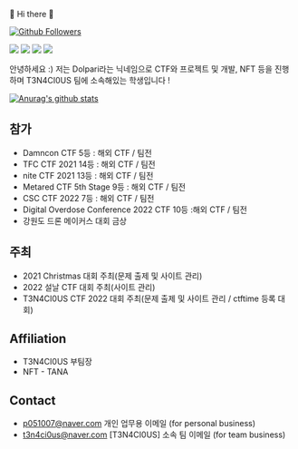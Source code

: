 :wave: Hi there :wave:

[![Github Followers](https://img.shields.io/github/followers/username?color=009300&label=Github%20Followers&style=for-the-badge)](https://github.com/username?tab=followers)

<p>
  <a href=https://dolpari-is-come.tistory.com target="_blank"><img src="https://img.shields.io/badge/dolpari -430098?style=for-the-tistory&logo=tistory&logoColor=white"/></a>    <a href=https://www.facebook.com/ppapesib target="_blank"><img src="https://img.shields.io/badge/dolpari -430098?style=for-the-badge&logo=facebook&logoColor=white"/></a> 
  <a href="https://www.instagram.com/dolpari_05" target="_blank"><img src="https://img.shields.io/badge/dolpari-E4405F?style=for-the-badge&logo=Instagram&logoColor=white"/></a>
  <a href=https://twitter.com/dodododolpari target="_blank"><img src="https://img.shields.io/badge/dolpari -430098?style=for-the-badge&logo=twitter&logoColor=white"/></a>
</p>
<p>
안녕하세요 :) 저는 Dolpari라는 닉네임으로 CTF와 프로젝트 및 개발, NFT 등을 진행하며 T3N4CI0US 팀에 소속해있는 학생입니다 !
</p>

[![Anurag's github stats](https://github-readme-stats.vercel.app/api?username=dolpari)](https://github.com/anuraghazra/github-readme-stats)

<!-- [![Top Langs](https://github-readme-stats.vercel.app/api/top-langs/?username=username&layout=compact&theme=react)](https://github.com/anuraghazra/github-readme-stats) -->
<!-- [![solved.ac tier](http://mazassumnida.wtf/api/v2/generate_badge?boj=username)](https://solved.ac/cyb3r_syno) -->

## 참가
* Damncon CTF 5등 : 해외 CTF / 팀전
* TFC CTF 2021 14등 : 해외 CTF / 팀전
* nite CTF 2021 13등 : 해외 CTF / 팀전
* Metared CTF 5th Stage 9등 : 해외 CTF / 팀전
* CSC CTF 2022 7등 : 해외 CTF / 팀전
* Digital Overdose Conference 2022 CTF 10등 :해외 CTF / 팀전
* 강원도 드론 메이커스 대회 금상

## 주최
* 2021 Christmas 대회 주최(문제 출제 및 사이트 관리)
* 2022 설날 CTF 대회 주최(사이트 관리)
* T3N4CI0US CTF 2022 대회 주최(문제 출제 및 사이트 관리 / ctftime 등록 대회)

## Affiliation  
* T3N4CI0US 부팀장
* NFT - TANA

## Contact  
* p051007@naver.com 개인 업무용 이메일 (for personal business)
* t3n4ci0us@naver.com [T3N4CI0US] 소속 팀 이메일 (for team business)
